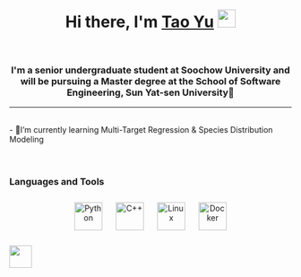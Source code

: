 <h1 align="center">Hi there, I'm <a href="https://www.blackcater.win/" target="_blank">Tao Yu</a> <img
src="https://github.com/blackcater/blackcater/raw/main/images/Hi.gif" height="32" /></h1>

<br />
  

### <div align="center">I'm a senior undergraduate student at Soochow University and will be pursuing a Master degree at the School of Software Engineering, Sun Yat-sen University🚀</div>  
---
<br>
-  🧠I’m currently learning Multi-Target Regression & Species Distribution Modeling  
  
<br>
<br>
<br>

### Languages and Tools  
<div align="center">  
<a href="https://www.python.org/" target="_blank"><img style="margin: 10px" src="https://profilinator.rishav.dev/skills-assets/python-original.svg" alt="Python" height="50" /></a>   
<a href="https://www.cplusplus.com/" target="_blank"><img style="margin: 10px" src="https://profilinator.rishav.dev/skills-assets/cplusplus-original.svg" alt="C++" height="50" /></a>   
<a href="https://www.linux.org/" target="_blank"><img style="margin: 10px" src="https://profilinator.rishav.dev/skills-assets/linux-original.svg" alt="Linux" height="50" /></a>  
<a href="https://www.docker.com/" target="_blank"><img style="margin: 10px" src="https://profilinator.rishav.dev/skills-assets/docker-original-wordmark.svg" alt="Docker" height="50" /></a>  
</div>
<br/>  

<a href="yutao2816@gmail.com">
  <img src="https://github.com/blackcater/blackcater/raw/main/images/social-gmail.svg" height="40" />
</a>

